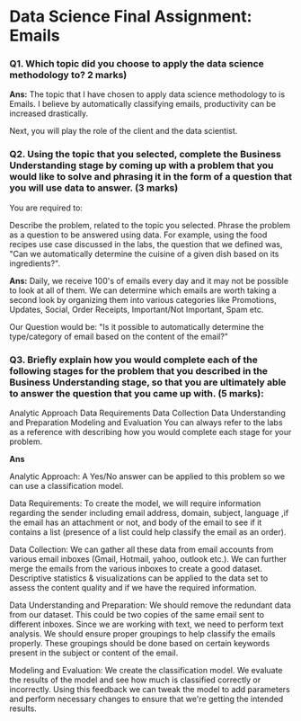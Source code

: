 # Data Science Final Assignment: Emails

### Q1. Which topic did you choose to apply the data science methodology to? 2 marks)

**Ans:**
The topic that I have chosen to apply data science methodology to is Emails. I believe by automatically classifying emails, productivity can be increased drastically.


Next, you will play the role of the client and the data scientist.

### Q2. Using the topic that you selected, complete the Business Understanding stage by coming up with a problem that you would like to solve and phrasing it in the form of a question that you will use data to answer. **(3 marks)**

You are required to:

Describe the problem, related to the topic you selected.
Phrase the problem as a question to be answered using data.
For example, using the food recipes use case discussed in the labs, the question that we defined was, "Can we automatically determine the cuisine of a given dish based on its ingredients?".

**Ans:**
Daily, we receive 100's of emails every day and it may not be possible to look at all of them. We can determine which emails are worth taking a second look by organizing them into various categories like Promotions, Updates, Social, Order Receipts, Important/Not Important, Spam etc. 

Our Question would be: "Is it possible to automatically determine the type/category of email based on the content of the email?"

### Q3. Briefly explain how you would complete each of the following stages for the problem that you described in the Business Understanding stage, so that you are ultimately able to answer the question that you came up with. **(5 marks):**

Analytic Approach
Data Requirements
Data Collection
Data Understanding and Preparation
Modeling and Evaluation
You can always refer to the labs as a reference with describing how you would complete each stage for your problem.

**Ans**

Analytic Approach: 
A Yes/No answer can be applied to this problem so we can use a classification model.

Data Requirements: 
To create the model, we will require information regarding the sender including email address, domain, subject, language ,if the email has an attachment or not, and body of the email to see if it contains a list (presence of a list could help classify the email as an order).

Data Collection: 
We can gather all these data from email accounts from various email inboxes (Gmail, Hotmail, yahoo, outlook etc.). We can further merge the emails from the various inboxes to create a good dataset. Descriptive statistics & visualizations can be applied to the data set to assess the content quality and if we have the required information.

Data Understanding and Preparation:
We should remove the redundant data from our dataset. This could be two copies of the same email sent to different inboxes. Since we are working with text, we need to perform text analysis. We should ensure proper groupings to help classify the emails properly. These groupings should be done based on certain keywords present in the subject or content of the email.

Modeling and Evaluation:
We create the classification model. We evaluate the results of the model and see how much is classified correctly or incorrectly. Using this feedback we can tweak the model to add parameters and perform necessary changes to ensure that we're getting the intended results.
